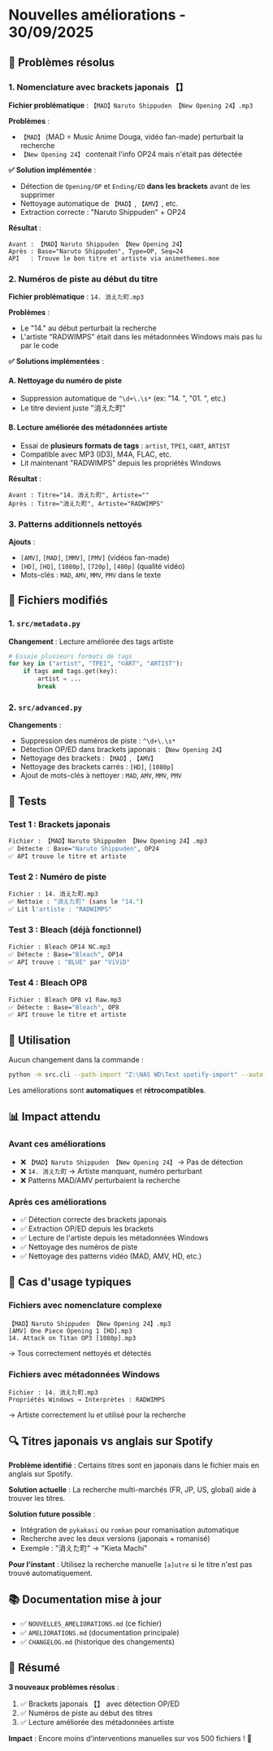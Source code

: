 # Nouvelles améliorations - 30/09/2025

## 🎯 Problèmes résolus

### 1. Nomenclature avec brackets japonais 【】

**Fichier problématique** : `【MAD】Naruto Shippuden 【New Opening 24】.mp3`

**Problèmes** :
- `【MAD】` (MAD = Music Anime Douga, vidéo fan-made) perturbait la recherche
- `【New Opening 24】` contenait l'info OP24 mais n'était pas détectée

**✅ Solution implémentée** :
- Détection de `Opening/OP` et `Ending/ED` **dans les brackets** avant de les supprimer
- Nettoyage automatique de `【MAD】`, `【AMV】`, etc.
- Extraction correcte : "Naruto Shippuden" + OP24

**Résultat** :
```
Avant : 【MAD】Naruto Shippuden 【New Opening 24】
Après : Base="Naruto Shippuden", Type=OP, Seq=24
API   : Trouve le bon titre et artiste via animethemes.moe
```

### 2. Numéros de piste au début du titre

**Fichier problématique** : `14. 消えた町.mp3`

**Problèmes** :
- Le "14." au début perturbait la recherche
- L'artiste "RADWIMPS" était dans les métadonnées Windows mais pas lu par le code

**✅ Solutions implémentées** :

#### A. Nettoyage du numéro de piste
- Suppression automatique de `^\d+\.\s*` (ex: "14. ", "01. ", etc.)
- Le titre devient juste "消えた町"

#### B. Lecture améliorée des métadonnées artiste
- Essai de **plusieurs formats de tags** : `artist`, `TPE1`, `©ART`, `ARTIST`
- Compatible avec MP3 (ID3), M4A, FLAC, etc.
- Lit maintenant "RADWIMPS" depuis les propriétés Windows

**Résultat** :
```
Avant : Titre="14. 消えた町", Artiste=""
Après : Titre="消えた町", Artiste="RADWIMPS"
```

### 3. Patterns additionnels nettoyés

**Ajouts** :
- `[AMV]`, `[MAD]`, `[MMV]`, `[PMV]` (vidéos fan-made)
- `[HD]`, `[HQ]`, `[1080p]`, `[720p]`, `[480p]` (qualité vidéo)
- Mots-clés : `MAD`, `AMV`, `MMV`, `PMV` dans le texte

## 📝 Fichiers modifiés

### 1. `src/metadata.py`
**Changement** : Lecture améliorée des tags artiste
```python
# Essaie plusieurs formats de tags
for key in ("artist", "TPE1", "©ART", "ARTIST"):
    if tags and tags.get(key):
        artist = ...
        break
```

### 2. `src/advanced.py`
**Changements** :
- Suppression des numéros de piste : `^\d+\.\s*`
- Détection OP/ED dans brackets japonais : `【New Opening 24】`
- Nettoyage des brackets : `【MAD】`, `【AMV】`
- Nettoyage des brackets carrés : `[HD]`, `[1080p]`
- Ajout de mots-clés à nettoyer : `MAD`, `AMV`, `MMV`, `PMV`

## 🧪 Tests

### Test 1 : Brackets japonais
```bash
Fichier : 【MAD】Naruto Shippuden 【New Opening 24】.mp3
✅ Détecte : Base="Naruto Shippuden", OP24
✅ API trouve le titre et artiste
```

### Test 2 : Numéro de piste
```bash
Fichier : 14. 消えた町.mp3
✅ Nettoie : "消えた町" (sans le "14.")
✅ Lit l'artiste : "RADWIMPS"
```

### Test 3 : Bleach (déjà fonctionnel)
```bash
Fichier : Bleach OP14 NC.mp3
✅ Détecte : Base="Bleach", OP14
✅ API trouve : "BLUE" par "ViViD"
```

### Test 4 : Bleach OP8
```bash
Fichier : Bleach OP8 v1 Raw.mp3
✅ Détecte : Base="Bleach", OP8
✅ API trouve le titre et artiste
```

## 🚀 Utilisation

Aucun changement dans la commande :
```bash
python -m src.cli --path-import "Z:\NAS WD\Test spotify-import" --auto-accept 0.7 --advanced-search anime --market JP
```

Les améliorations sont **automatiques** et **rétrocompatibles**.

## 📊 Impact attendu

### Avant ces améliorations
- ❌ `【MAD】Naruto Shippuden 【New Opening 24】` → Pas de détection
- ❌ `14. 消えた町` → Artiste manquant, numéro perturbant
- ❌ Patterns MAD/AMV perturbaient la recherche

### Après ces améliorations
- ✅ Détection correcte des brackets japonais
- ✅ Extraction OP/ED depuis les brackets
- ✅ Lecture de l'artiste depuis les métadonnées Windows
- ✅ Nettoyage des numéros de piste
- ✅ Nettoyage des patterns vidéo (MAD, AMV, HD, etc.)

## 🎯 Cas d'usage typiques

### Fichiers avec nomenclature complexe
```
【MAD】Naruto Shippuden 【New Opening 24】.mp3
[AMV] One Piece Opening 1 [HD].mp3
14. Attack on Titan OP3 [1080p].mp3
```
→ Tous correctement nettoyés et détectés

### Fichiers avec métadonnées Windows
```
Fichier : 14. 消えた町.mp3
Propriétés Windows → Interprètes : RADWIMPS
```
→ Artiste correctement lu et utilisé pour la recherche

## 🔍 Titres japonais vs anglais sur Spotify

**Problème identifié** : Certains titres sont en japonais dans le fichier mais en anglais sur Spotify.

**Solution actuelle** : La recherche multi-marchés (FR, JP, US, global) aide à trouver les titres.

**Solution future possible** :
- Intégration de `pykakasi` ou `romkan` pour romanisation automatique
- Recherche avec les deux versions (japonais + romanisé)
- Exemple : "消えた町" → "Kieta Machi"

**Pour l'instant** : Utilisez la recherche manuelle `[a]utre` si le titre n'est pas trouvé automatiquement.

## 📚 Documentation mise à jour

- ✅ `NOUVELLES_AMELIORATIONS.md` (ce fichier)
- ✅ `AMELIORATIONS.md` (documentation principale)
- ✅ `CHANGELOG.md` (historique des changements)

## 🎉 Résumé

**3 nouveaux problèmes résolus** :
1. ✅ Brackets japonais 【】 avec détection OP/ED
2. ✅ Numéros de piste au début des titres
3. ✅ Lecture améliorée des métadonnées artiste

**Impact** : Encore moins d'interventions manuelles sur vos 500 fichiers ! 🚀
